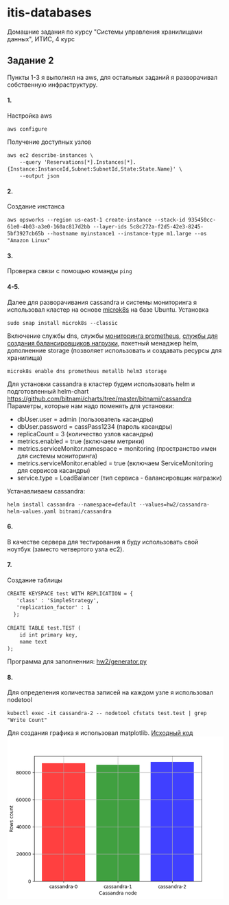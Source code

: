 # itis-databases
Домашние задания по курсу "Системы управления хранилищами данных", ИТИС, 4 курс

## Задание 2
Пункты 1-3 я выполнял на aws, для остальных заданий я разворачивал собственную инфраструктуру.
#### 1.
Настройка aws
```
aws configure
```
Получение доступных узлов
```
aws ec2 describe-instances \
    --query 'Reservations[*].Instances[*].{Instance:InstanceId,Subnet:SubnetId,State:State.Name}' \
    --output json
```
#### 2.
Создание инстанса
```
aws opsworks --region us-east-1 create-instance --stack-id 935450cc-61e0-4b03-a3e0-160ac817d2bb --layer-ids 5c8c272a-f2d5-42e3-8245-5bf3927cb65b --hostname myinstance1 --instance-type m1.large --os "Amazon Linux"
```
#### 3.
Проверка связи с помощью команды `ping`

#### 4-5.
Далее для разворачивания cassandra и системы мониторинга я использовал кластер на основе [microk8s](https://microk8s.io/) на базе Ubuntu.
Установка
```
sudo snap install microk8s --classic
```
Включение службы dns, службы [мониторинга prometheus](https://github.com/prometheus-operator/prometheus-operator), [службы для создания балансировщиков нагрузки](https://metallb.universe.tf/usage/), пакетный менаджер helm, дополненние storage (позволяет использовать и создавать ресурсы для хранилища)
```
microk8s enable dns prometheus metallb helm3 storage
```
Для установки cassandra в кластер будем использовать helm и подготовленный helm-chart https://github.com/bitnami/charts/tree/master/bitnami/cassandra
Параметры, которые нам надо поменять для установки:
- dbUser.user = admin (пользователь касандры)
- dbUser.password = cassPass1234 (пароль касандры)
- replicaCount = 3 (количество узлов касандры)
- metrics.enabled = true (включаем метрики)
- metrics.serviceMonitor.namespace = monitoring (пространство имен для системы мониторинга)
- metrics.serviceMonitor.enabled = true (включаем ServiceMonitoring для сервисов касандры)
- service.type = LoadBalancer (тип сервиса - балансировщик награзки)

Устанавливаем cassandra:
```
helm install cassandra --namespace=default --values=hw2/cassandra-helm-values.yaml bitnami/cassandra
```
#### 6.
В качестве сервера для тестирования я буду использовать свой ноутбук (заместо четвертого узла ec2).
#### 7.
Создание таблицы
```
CREATE KEYSPACE test WITH REPLICATION = {
   'class' : 'SimpleStrategy',
   'replication_factor' : 1
  };

CREATE TABLE test.TEST (
    id int primary key,
    name text
);
```
Программа для заполненния: [hw2/generator.py](https://github.com/borisgk98/itis-databases/blob/main/hw2/generator.py)
#### 8.
Для определения количества записей на каждом узле я использовал nodetool
```
kubectl exec -it cassandra-2 -- nodetool cfstats test.test | grep "Write Count"
```
Для создания графика я использовал matplotlib. [Исходный код](https://github.com/borisgk98/itis-databases/blob/main/hw2/histogram.py)
![Разпределение данных по узлам](https://github.com/borisgk98/itis-databases/blob/main/hw2/histogram.png)
